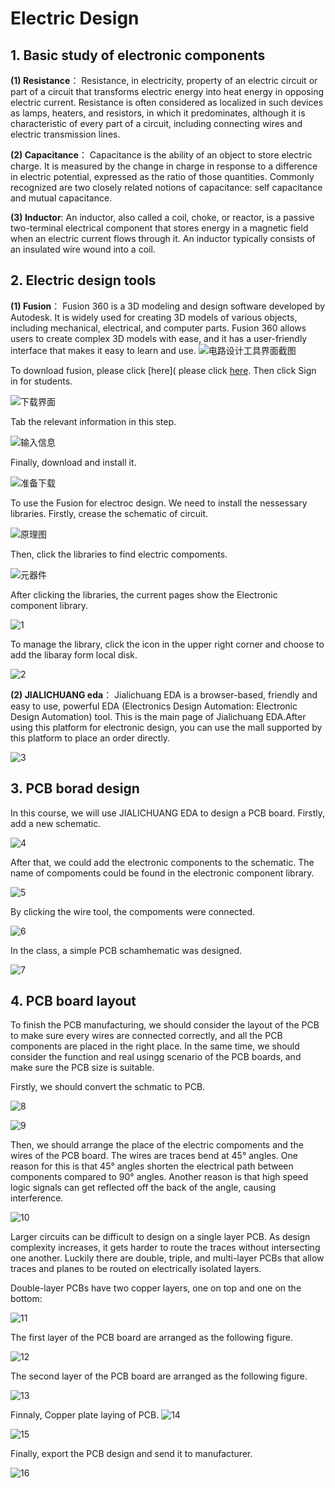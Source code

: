 # Electric Design
## 1. Basic study of electronic components
**(1) Resistance**：
Resistance, in electricity, property of an electric circuit or part of a circuit that transforms electric energy into heat energy in opposing electric current. Resistance is often considered as localized in such devices as lamps, heaters, and resistors, in which it predominates, although it is characteristic of every part of a circuit, including connecting wires and electric transmission lines.

**(2) Capacitance**：
Capacitance is the ability of an object to store electric charge. It is measured by the change in charge in response to a difference in electric potential, expressed as the ratio of those quantities. Commonly recognized are two closely related notions of capacitance: self capacitance and mutual capacitance.

**(3) Inductor**:
An inductor, also called a coil, choke, or reactor, is a passive two-terminal electrical component that stores energy in a magnetic field when an electric current flows through it. An inductor typically consists of an insulated wire wound into a coil.

## 2. Electric design tools
**(1) Fusion**：
Fusion 360 is a 3D modeling and design software developed by Autodesk. It is widely used for creating 3D models of various objects, including mechanical, electrical, and computer parts. Fusion 360 allows users to create complex 3D models with ease, and it has a user-friendly interface that makes it easy to learn and use.
![电路设计工具界面截图](https://unncfab.oss-cn-hangzhou.aliyuncs.com/img/yanbing/%E5%B1%8F%E5%B9%95%E6%88%AA%E5%9B%BE%202025-04-07%20222610.png)

To download fusion, please click [here]( please click [here](URL_ADDRESS.autodesk.com/products/fusion-360/overview?term=1-YEAR&tab=subscription). Then click Sign in for students.

![下载界面](https://unncfab.oss-cn-hangzhou.aliyuncs.com/img/yanbing/%E5%B1%8F%E5%B9%95%E6%88%AA%E5%9B%BE%202025-04-07%20223209.png)

Tab the relevant information in this step.

![输入信息](https://unncfab.oss-cn-hangzhou.aliyuncs.com/img/yanbing/%E5%B1%8F%E5%B9%95%E6%88%AA%E5%9B%BE%202025-04-07%20223236.png)

Finally, download and install it.

![准备下载](https://unncfab.oss-cn-hangzhou.aliyuncs.com/img/yanbing/%E5%B1%8F%E5%B9%95%E6%88%AA%E5%9B%BE%202025-04-07%20223927.png)

To use the Fusion for electroc design. We need to install the nessessary libraries. Firstly, crease the schematic of circuit.

![原理图](https://unncfab.oss-cn-hangzhou.aliyuncs.com/img/yanbing/%E5%B1%8F%E5%B9%95%E6%88%AA%E5%9B%BE%202025-04-07%20224518.png)

Then, click the libraries to find electric compoments.

![元器件](https://unncfab.oss-cn-hangzhou.aliyuncs.com/img/yanbing/%E5%B1%8F%E5%B9%95%E6%88%AA%E5%9B%BE%202025-04-07%20224622.png) 

After clicking the libraries, the current pages show the Electronic component library.

![1](https://unncfab.oss-cn-hangzhou.aliyuncs.com/img/yanbing/%E5%B1%8F%E5%B9%95%E6%88%AA%E5%9B%BE%202025-04-07%20224645.png)

To manage the library, click the icon in the upper right corner and choose to add the libaray form local disk.

![2](https://unncfab.oss-cn-hangzhou.aliyuncs.com/img/yanbing/%E5%B1%8F%E5%B9%95%E6%88%AA%E5%9B%BE%202025-04-07%20224708.png)



**(2) JIALICHUANG eda**：
Jialichuang EDA is a browser-based, friendly and easy to use, powerful EDA (Electronics Design Automation: Electronic Design Automation) tool. This is the main page of Jialichuang EDA.After using this platform for electronic design, you can use the mall supported by this platform to place an order directly.


![3](https://unncfab.oss-cn-hangzhou.aliyuncs.com/img/yanbing/%E5%B1%8F%E5%B9%95%E6%88%AA%E5%9B%BE%202025-04-07%20225556.png)

## 3. PCB borad design
In this course, we will use JIALICHUANG EDA to design a PCB board. Firstly, add a new schematic.

![4](https://unncfab.oss-cn-hangzhou.aliyuncs.com/img/yanbing/%E5%B1%8F%E5%B9%95%E6%88%AA%E5%9B%BE%202025-04-08%20011211.png)

After that, we could add the electronic components to the schematic. The name of compoments could be found in the electronic component library.

![5](https://unncfab.oss-cn-hangzhou.aliyuncs.com/img/yanbing/%E5%B1%8F%E5%B9%95%E6%88%AA%E5%9B%BE%202025-04-08%20011412.png)

By clicking the wire tool, the compoments were connected.

![6](https://unncfab.oss-cn-hangzhou.aliyuncs.com/img/yanbing/%E5%B1%8F%E5%B9%95%E6%88%AA%E5%9B%BE%202025-04-08%20014225.png)

In the class, a simple PCB schamhematic was designed.

![7](https://unncfab.oss-cn-hangzhou.aliyuncs.com/img/yanbing/%E5%B1%8F%E5%B9%95%E6%88%AA%E5%9B%BE%202025-03-20%20140602.png)

 ## 4. PCB board layout
 To finish the PCB manufacturing, we should consider the layout of the PCB to make sure every wires are connected correctly, and all the PCB components are placed in the right place. In the same time, we should consider the function and real usingg scenario of the PCB boards, and make sure the PCB size is suitable.

 Firstly, we should convert the schmatic to PCB.

 ![8](https://unncfab.oss-cn-hangzhou.aliyuncs.com/img/yanbing/%E5%B1%8F%E5%B9%95%E6%88%AA%E5%9B%BE%202025-04-08%20014847.png)

 ![9](https://unncfab.oss-cn-hangzhou.aliyuncs.com/img/yanbing/%E5%B1%8F%E5%B9%95%E6%88%AA%E5%9B%BE%202025-04-08%20015159.png)

 Then, we should arrange the place of the electric compoments and the wires of the PCB board. The wires are traces bend at 45° angles. One reason for this is that 45° angles shorten the electrical path between components compared to 90° angles. Another reason is that high speed logic signals can get reflected off the back of the angle, causing interference.

 ![10](https://unncfab.oss-cn-hangzhou.aliyuncs.com/img/yanbing/%E5%B1%8F%E5%B9%95%E6%88%AA%E5%9B%BE%202025-04-08%20015552.png)

 Larger circuits can be difficult to design on a single layer PCB. As design complexity increases, it gets harder to route the traces without intersecting one another. Luckily there are double, triple, and multi-layer PCBs that allow traces and planes to be routed on electrically isolated layers.

Double-layer PCBs have two copper layers, one on top and one on the bottom:

![11](https://unncfab.oss-cn-hangzhou.aliyuncs.com/img/yanbing/%E5%B1%8F%E5%B9%95%E6%88%AA%E5%9B%BE%202025-04-08%20015611.png)

The first layer of the PCB board are arranged as the following figure.

![12](https://unncfab.oss-cn-hangzhou.aliyuncs.com/img/yanbing/%E5%B1%8F%E5%B9%95%E6%88%AA%E5%9B%BE%202025-03-20%20152328.png)

The second layer of the PCB board are arranged as the following figure.

![13](https://unncfab.oss-cn-hangzhou.aliyuncs.com/img/yanbing/%E5%B1%8F%E5%B9%95%E6%88%AA%E5%9B%BE%202025-03-20%20152343.png)

Finnaly, Copper plate laying of PCB.
![14](https://unncfab.oss-cn-hangzhou.aliyuncs.com/img/yanbing/%E5%B1%8F%E5%B9%95%E6%88%AA%E5%9B%BE%202025-04-08%20020251.png)

![15](https://unncfab.oss-cn-hangzhou.aliyuncs.com/img/yanbing/%E5%B1%8F%E5%B9%95%E6%88%AA%E5%9B%BE%202025-03-20%20152850.png)

Finally, export the PCB design and send it to manufacturer.

![16](https://unncfab.oss-cn-hangzhou.aliyuncs.com/img/yanbing/%E5%B1%8F%E5%B9%95%E6%88%AA%E5%9B%BE%202025-04-08%20020437.png)